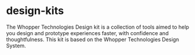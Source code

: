 # design-kits

The Whopper Technologies Design kit is a collection of tools aimed to help you design and prototype experiences faster, with confidence and thoughtfulness. This kit is based on the Whopper Technologies Design System.

